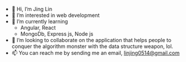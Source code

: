 - 👋 Hi, I’m Jing Lin
- 👀 I’m interested in web development
- 🌱 I’m currently learning 
    - Angular, React
    - MongoDb, Express js, Node js
- 💞️ I’m looking to collaborate on the application that helps people to conquer the algorithm monster with the data structure weapon, lol.
- 📫 You can reach me by sending me an email, linjing0514@gmail.com

<!---
linjing0514/linjing0514 is a ✨ special ✨ repository because its `README.md` (this file) appears on your GitHub profile.
You can click the Preview link to take a look at your changes.
--->
